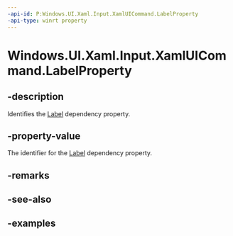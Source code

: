 ```yaml
---
-api-id: P:Windows.UI.Xaml.Input.XamlUICommand.LabelProperty
-api-type: winrt property
---
```


<!-- Property syntax.
public DependencyProperty LabelProperty { get; }
-->

# Windows.UI.Xaml.Input.XamlUICommand.LabelProperty

## -description

Identifies the [Label](xamluicommand_label.md) dependency property.

## -property-value

The identifier for the [Label](xamluicommand_label.md) dependency property.

## -remarks

## -see-also

## -examples
